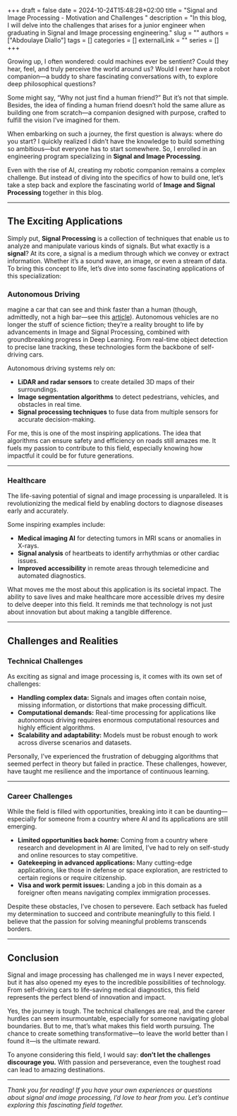 +++ 
draft = false
date = 2024-10-24T15:48:28+02:00
title = "Signal and Image Processing - Motivation and Challenges "
description = "In this blog, I will delve into the challenges that arises for a junior engineer when graduating in Signal and Image processing engineering."
slug = ""
authors = ["Abdoulaye Diallo"]
tags = []
categories = []
externalLink = ""
series = []
+++



Growing up, I often wondered: could machines ever be sentient? Could they hear, feel, and truly perceive the world around us? Would I ever have a robot companion—a buddy to share fascinating conversations with, to explore deep philosophical questions?

Some might say, “Why not just find a human friend?” But it’s not that simple. Besides, the idea of finding a human friend doesn’t hold the same allure as building one from scratch—a companion designed with purpose, crafted to fulfill the vision I’ve imagined for them.

When embarking on such a journey, the first question is always: where do you start? I quickly realized I didn’t have the knowledge to build something so ambitious—but everyone has to start somewhere. So, I enrolled in an engineering program specializing in **Signal and Image Processing**.

Even with the rise of AI, creating my robotic companion remains a complex challenge. But instead of diving into the specifics of how to build one, let’s take a step back and explore the fascinating world of **Image and Signal Processing**   together in this blog.

---

## The Exciting Applications
Simply put, **Signal Processing** is a collection of techniques that enable us to analyze and manipulate various kinds of signals. But what exactly is a **signal**? At its core, a signal is a medium through which we convey or extract information. Whether it’s a sound wave, an image, or even a stream of data.
To bring this concept to life, let’s dive into some fascinating applications of this specialization:


### Autonomous Driving

magine a car that can see and think faster than a human (though, admittedly, not a high bar—see this [article](https://arxiv.org/pdf/2408.10234)). Autonomous vehicles are no longer the stuff of science fiction; they’re a reality brought to life by advancements in Image and Signal Processing, combined with groundbreaking progress in Deep Learning. From real-time object detection to precise lane tracking, these technologies form the backbone of self-driving cars.

Autonomous driving systems rely on:
- **LiDAR and radar sensors** to create detailed 3D maps of their surroundings.
- **Image segmentation algorithms** to detect pedestrians, vehicles, and obstacles in real time.
- **Signal processing techniques** to fuse data from multiple sensors for accurate decision-making.

For me, this is one of the most inspiring applications. The idea that algorithms can ensure safety and efficiency on roads still amazes me. It fuels my passion to contribute to this field, especially knowing how impactful it could be for future generations.

---

### Healthcare

The life-saving potential of signal and image processing is unparalleled. It is revolutionizing the medical field by enabling doctors to diagnose diseases early and accurately.

Some inspiring examples include:
- **Medical imaging AI** for detecting tumors in MRI scans or anomalies in X-rays.
- **Signal analysis** of heartbeats to identify arrhythmias or other cardiac issues.
- **Improved accessibility** in remote areas through telemedicine and automated diagnostics.

What moves me the most about this application is its societal impact. The ability to save lives and make healthcare more accessible drives my desire to delve deeper into this field. It reminds me that technology is not just about innovation but about making a tangible difference.

---

## Challenges and Realities

### Technical Challenges

As exciting as signal and image processing is, it comes with its own set of challenges:
- **Handling complex data:** Signals and images often contain noise, missing information, or distortions that make processing difficult.
- **Computational demands:** Real-time processing for applications like autonomous driving requires enormous computational resources and highly efficient algorithms.
- **Scalability and adaptability:** Models must be robust enough to work across diverse scenarios and datasets.

Personally, I’ve experienced the frustration of debugging algorithms that seemed perfect in theory but failed in practice. These challenges, however, have taught me resilience and the importance of continuous learning.

---

### Career Challenges

While the field is filled with opportunities, breaking into it can be daunting—especially for someone from a country where AI and its applications are still emerging.

- **Limited opportunities back home:** Coming from a country where research and development in AI are limited, I’ve had to rely on self-study and online resources to stay competitive.
- **Gatekeeping in advanced applications:** Many cutting-edge applications, like those in defense or space exploration, are restricted to certain regions or require citizenship.
- **Visa and work permit issues:** Landing a job in this domain as a foreigner often means navigating complex immigration processes.

Despite these obstacles, I’ve chosen to persevere. Each setback has fueled my determination to succeed and contribute meaningfully to this field. I believe that the passion for solving meaningful problems transcends borders.

---

## Conclusion

Signal and image processing has challenged me in ways I never expected, but it has also opened my eyes to the incredible possibilities of technology. From self-driving cars to life-saving medical diagnostics, this field represents the perfect blend of innovation and impact.

Yes, the journey is tough. The technical challenges are real, and the career hurdles can seem insurmountable, especially for someone navigating global boundaries. But to me, that’s what makes this field worth pursuing. The chance to create something transformative—to leave the world better than I found it—is the ultimate reward.

To anyone considering this field, I would say: **don’t let the challenges discourage you.** With passion and perseverance, even the toughest road can lead to amazing destinations.

---

*Thank you for reading! If you have your own experiences or questions about signal and image processing, I’d love to hear from you. Let’s continue exploring this fascinating field together.*


